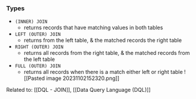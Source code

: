 ### Types
- `(INNER) JOIN`
	- returns records that have matching values in both tables
- `LEFT (OUTER) JOIN`
	- returns from the left table, & the matched records the right table
- `RIGHT (OUTER) JOIN`
	- returns all records from the right table, & the matched records from the left table
- `FULL (OUTER) JOIN`
	- returns all records when there is a match either left or right table
![[Pasted image 20231102152320.png]]

Related to: [[DQL - JOIN]], [[Data Query Language (DQL)]]